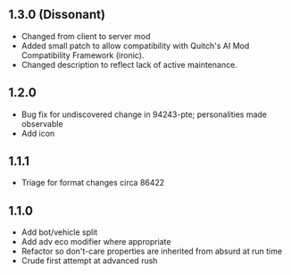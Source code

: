 ## 1.3.0 (Dissonant)

- Changed from client to server mod
- Added small patch to allow compatibility with Quitch's AI Mod Compatibility Framework (ironic).
- Changed description to reflect lack of active maintenance.

## 1.2.0

- Bug fix for undiscovered change in 94243-pte; personalities made observable
- Add icon

## 1.1.1

- Triage for format changes circa 86422

## 1.1.0

- Add bot/vehicle split
- Add adv eco modifier where appropriate
- Refactor so don't-care properties are inherited from absurd at run time
- Crude first attempt at advanced rush
